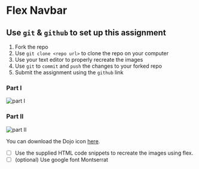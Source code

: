 # Flex Navbar

## Use `git` & `github` to set up this assignment
1. Fork the repo
2. Use `git clone <repo url>` to clone the repo on your computer
3. Use your text editor to properly recreate the images
4. Use `git` to `commit` and `push` the changes to your forked repo
5. Submit the assignment using the `github` link 

### Part I
![part I](https://s3.amazonaws.com/General_V88/boomyeah2015/codingdojo/curriculum/content/chapter/Screen_Shot_2020-06-08_at_10.39.26_AM.png)

### Part II
![part II](https://s3.amazonaws.com/General_V88/boomyeah2015/codingdojo/curriculum/content/chapter/Screen_Shot_2020-06-08_at_10.39.36_AM.png)

You can download the Dojo icon [here](https://s3.amazonaws.com/General_V88/boomyeah2015/codingdojo/curriculum/content/chapter/dojo-icon.png).

- [ ] Use the supplied HTML code snippets to recreate the images using flex.
- [ ] (optional) Use google font Montserrat